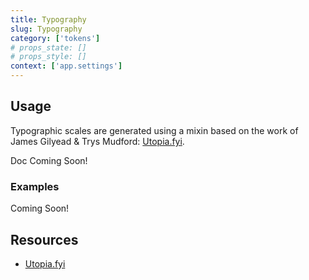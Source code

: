 ```yaml
---
title: Typography
slug: Typography
category: ['tokens']
# props_state: []
# props_style: []
context: ['app.settings']
---
```


## Usage

Typographic scales are generated using a mixin based on the work of James Gilyead & Trys Mudford: [Utopia.fyi](https://utopia.fyi/).

<p class="feedback bare emoji:default">Doc Coming Soon!</p>

### Examples

<p class="feedback bare emoji:default">Coming Soon!</p>

## Resources

- [Utopia.fyi](https://utopia.fyi/)
